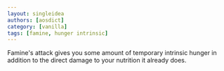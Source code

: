 ```yaml
---
layout: singleidea
authors: [aosdict]
category: [vanilla]
tags: [famine, hunger intrinsic]
---
```

Famine's attack gives you some amount of temporary intrinsic hunger in addition to the direct damage to your nutrition it already does.

